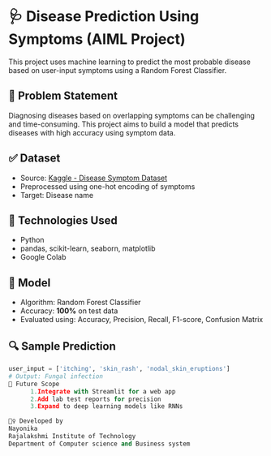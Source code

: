 # 🩺 Disease Prediction Using Symptoms (AIML Project)

This project uses machine learning to predict the most probable disease based on user-input symptoms using a Random Forest Classifier.

## 📌 Problem Statement
Diagnosing diseases based on overlapping symptoms can be challenging and time-consuming. This project aims to build a model that predicts diseases with high accuracy using symptom data.

## ✅ Dataset
- Source: [Kaggle - Disease Symptom Dataset](https://www.kaggle.com/datasets/itachi9604/disease-symptom-description-dataset)
- Preprocessed using one-hot encoding of symptoms
- Target: Disease name

## 🧠 Technologies Used
- Python
- pandas, scikit-learn, seaborn, matplotlib
- Google Colab

## 🚀 Model
- Algorithm: Random Forest Classifier
- Accuracy: **100%** on test data
- Evaluated using: Accuracy, Precision, Recall, F1-score, Confusion Matrix

## 🔍 Sample Prediction

```python
user_input = ['itching', 'skin_rash', 'nodal_skin_eruptions']
# Output: Fungal infection
📌 Future Scope
      1.Integrate with Streamlit for a web app
      2.Add lab test reports for precision
      3.Expand to deep learning models like RNNs

🙋‍♀️ Developed by
Nayonika
Rajalakshmi Institute of Technology
Department of Computer science and Business system
